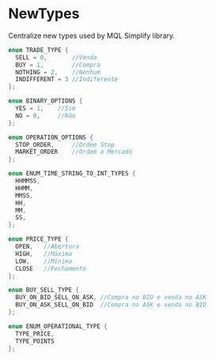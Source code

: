 # NewTypes

Centralize new types used by MQL Simplify library.

```c++
enum TRADE_TYPE {
  SELL = 0,       //Venda
  BUY = 1,        //Compra
  NOTHING = 2,    //Nenhum
  INDIFFERENT = 3 //Indiferente
};
```

```c++
enum BINARY_OPTIONS {
  YES = 1,    //Sim
  NO = 0,     //Não
};
```

```c++
enum OPERATION_OPTIONS {
  STOP_ORDER,     //Ordem Stop
  MARKET_ORDER    //Ordem a Mercado
};
```

```c++
enum ENUM_TIME_STRING_TO_INT_TYPES {
  HHMMSS,
  HHMM,
  MMSS,
  HH,
  MM,
  SS,
};
```

```c++
enum PRICE_TYPE {
  OPEN,   //Abertura
  HIGH,   //Máxima
  LOW,    //Mínima
  CLOSE   //Fechamento
};
```

```c++
enum BUY_SELL_TYPE {
  BUY_ON_BID_SELL_ON_ASK, //Compra no BID e venda no ASK
  BUY_ON_ASK_SELL_ON_BID  //Compra no ASK e venda no BID
};

```

```c++
enum ENUM_OPERATIONAL_TYPE {
  TYPE_PRICE,
  TYPE_POINTS
};
```